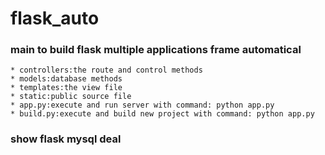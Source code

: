 # flask_auto  

### main to build flask multiple applications frame automatical   
	* controllers:the route and control methods
	* models:database methods
	* templates:the view file 
	* static:public source file
	* app.py:execute and run server with command: python app.py
	* build.py:execute and build new project with command: python app.py

### show flask mysql deal
